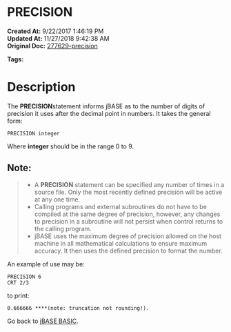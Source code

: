 # PRECISION

**Created At:** 9/22/2017 1:46:19 PM  
**Updated At:** 11/27/2018 9:42:38 AM  
**Original Doc:** [277629-precision](https://docs.jbase.com/36868-jbase-basic/277629-precision)  

**Tags:**
<badge text='mathematical operations' vertical='middle' />

# Description

The **PRECISION**statement informs jBASE as to the number of digits of precision it uses after the decimal point in numbers. It takes the general form:

```
PRECISION integer
```

Where **integer** should be in the range 0 to 9.

## Note:


> - A **PRECISION** statement can be specified any number of times in a source file. Only the most recently defined precision will be active at any one time.
> - Calling programs and external subroutines do not have to be compiled at the same degree of precision, however, any changes to precision in a subroutine will not persist when control returns to the calling program.
> - jBASE uses the maximum degree of precision allowed on the host machine in all mathematical calculations to ensure maximum accuracy. It then uses the defined precision to format the number.


An example of use may be:

```
PRECISION 6
CRT 2/3
```

to print:

```
0.666666 ****(note: truncation not rounding!).
```



Go back to [jBASE BASIC](./../jbase-basic-programmers-reference-guide).
